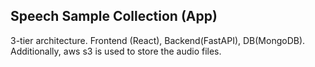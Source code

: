 ## Speech Sample Collection (App)

3-tier architecture. Frontend (React), Backend(FastAPI), DB(MongoDB). 
Additionally, aws s3 is used to store the audio files.
